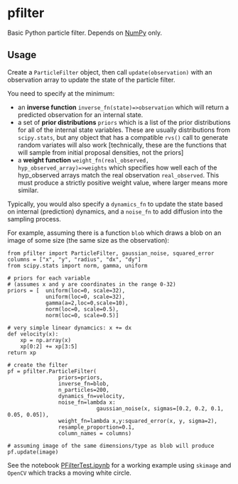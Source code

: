 # pfilter
Basic Python particle filter. Depends on [NumPy](http://numpy.org) only. 

## Usage
Create a `ParticleFilter` object, then call `update(observation)` with an observation array to update the state of the particle filter.

You need to specify at the minimum:
* an **inverse function** `inverse_fn(state)=>observation` which will return a predicted observation for an internal state.
* a set of **prior distributions** `priors` which is a list of the prior distributions for all of the internal state variables. These are usually distributions from `scipy.stats`, but any object that has a compatible `rvs()` call to generate random variates will also work [technically, these are the functions that will sample from initial proposal densities, not the priors]
* a **weight function** `weight_fn(real_observed, hyp_observed_array)=>weights` which specifies how well each of the hyp_observed arrays match the real observation `real_observed`. This must produce a strictly positive weight value, where larger means more similar.

Typically, you would also specify a `dynamics_fn` to update the state based on internal (prediction) dynamics, and a `noise_fn` to add diffusion into the sampling process.

For example, assuming there is a function `blob` which draws a blob on an image of some size (the same size as the observation):

    from pfilter import ParticleFilter, gaussian_noise, squared_error
    columns = ["x", "y", "radius", "dx", "dy"]
    from scipy.stats import norm, gamma, uniform 
    
    # priors for each variable
    # (assumes x and y are coordinates in the range 0-32)
    priors = [  uniform(loc=0, scale=32), 
                uniform(loc=0, scale=32), 
                gamma(a=2,loc=0,scale=10),
                norm(loc=0, scale=0.5),
                norm(loc=0, scale=0.5)]
                                
    # very simple linear dynamcics: x += dx
    def velocity(x):
        xp = np.array(x)
        xp[0:2] += xp[3:5]        
    return xp
    
    # create the filter
    pf = pfilter.ParticleFilter(
                    priors=priors, 
                    inverse_fn=blob,
                    n_particles=200,
                    dynamics_fn=velocity,
                    noise_fn=lambda x: 
                                gaussian_noise(x, sigmas=[0.2, 0.2, 0.1, 0.05, 0.05]),
                    weight_fn=lambda x,y:squared_error(x, y, sigma=2),
                    resample_proportion=0.1,
                    column_names = columns)
                    
    # assuming image of the same dimensions/type as blob will produce
    pf.update(image) 
    
See the notebook [PFilterTest.ipynb](PFilterTest.ipynb) for a working example using `skimage` and `OpenCV` which tracks a moving white circle.
    
    
